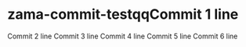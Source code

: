 # zama-commit-testqqCommit 1 line
Commit 2 line
Commit 3 line
Commit 4 line
Commit 5 line
Commit 6 line
